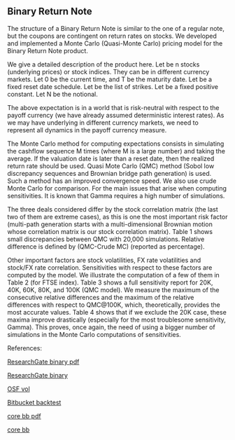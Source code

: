 ## Binary Return Note 
   
The structure of a Binary Return Note is similar to the one of a regular note, but the coupons are contingent on return rates on stocks. We developed and implemented a Monte Carlo (Quasi-Monte Carlo) pricing model for the Binary Return Note product.

We give a detailed description of the product here. Let   be n stocks (underlying prices) or stock indices. They can be in different currency markets. Let 0 be the current time, and T be the maturity date. Let   be a fixed reset date schedule. Let   be the list of strikes. Let   be a fixed positive constant. Let N be the notional.

The above expectation is in a world that is risk-neutral with respect to the payoff currency (we have already assumed deterministic interest rates).  As we may have underlying in different currency markets, we need to represent all dynamics in the payoff currency measure. 

The Monte Carlo method for computing expectations consists in simulating the cashflow sequence M times (where M is a large number) and taking the average. If the valuation date is later than a reset date, then the realized return rate should be used. Quasi Mote Carlo (QMC) method (Sobol low discrepancy sequences and Brownian bridge path generation) is used. Such a method has an improved convergence speed. We also use crude Monte Carlo for comparison. For the main issues that arise when computing sensitivities. It is known that Gamma requires a high number of simulations.

The three deals considered differ by the stock correlation matrix (the last two of them are extreme cases), as this is one the most important risk factor (multi-path generation starts with a multi-dimensional Brownian motion whose correlation matrix is our stock correlation matrix). Table 1 shows small discrepancies between QMC with 20,000 simulations. Relative difference is defined by (QMC-Crude MC) (reported as percentage).

Other important factors are stock volatilities, FX rate volatilities and stock/FX rate correlation. Sensitivities with respect to these factors are computed by the model. We illustrate the computation of a few of them in Table 2 (for FTSE index). Table 3 shows a full sensitivity report for 20K, 40K, 60K, 80K, and 100K (QMC model). We measure the maximum of the consecutive relative differences and the maximum of the relative differences with respect to QMC@100K, which, theoretically, provides the most accurate values. Table 4 shows that if we exclude the 20K case, these maxima improve drastically (especially for the most troublesome sensitivity, Gamma). This proves, once again, the need of using a bigger number of simulations in the Monte Carlo computations of sensitivities.


References:

   
[ResearchGate binary pdf](https://www.researchgate.net/profile/Tim-Xiao/publication/369878648_Binary_Return_Note_Model/links/64302aec20f25554da15a5ca/Binary-Return-Note-Model.pdf)
   
[ResearchGate binary](https://www.researchgate.net/publication/369878648_Binary_Return_Note_Model)

[OSF vol](https://osf.io/h35rm/download)

[Bitbucket backtest](https://bitbucket.org/timxiao1203/backtest-exception/downloads/BacktestException.pdf)

[core bb pdf](https://core.ac.uk/download/534871150.pdf)

[core bb](https://core.ac.uk/works/127933859)
   